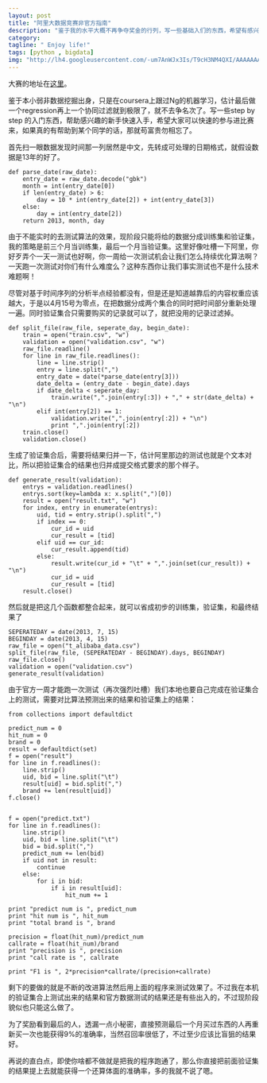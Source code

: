 ```yaml
---
layout: post
title: "阿里大数据竞赛非官方指南"
description: "鉴于我的水平大概不再争夺奖金的行列，写一些基础入们的东西，希望有感兴趣的同学可以借这个机会上手。"
category:
tagline: " Enjoy life!"
tags: [python , bigdata]
img: "http://lh4.googleusercontent.com/-um7AnWJx3Is/T9cH3NM4QXI/AAAAAAAAASc/mR1biDySqMo/s480/Stack_4.jpg"
---
```


大赛的地址在[这里](http://102.alibaba.com/competition/addDiscovery/index.htm)。

鉴于本小弱非数据挖掘出身，只是在coursera上跟过Ng的机器学习，估计最后做一个regression再上一个协同过滤就到极限了，就不去争名次了。写一些step by step 的入门东西，帮助感兴趣的新手快速入手，希望大家可以快速的参与进比赛来，如果真的有帮助到某个同学的话，那就苟富贵勿相忘了。

首先扫一眼数据发现时间那一列居然是中文，先转成可处理的日期格式，就假设数据是13年的好了。

    def parse_date(raw_date):
        entry_date = raw_date.decode("gbk")
        month = int(entry_date[0])
        if len(entry_date) > 6:
            day = 10 * int(entry_date[2]) + int(entry_date[3])
        else:
            day = int(entry_date[2])
        return 2013, month, day

由于不能实时的去测试算法的效果，现阶段只能将给的数据分成训练集和验证集，我的策略是前三个月当训练集，最后一个月当验证集。这里好像吐槽一下阿里，你好歹弄个一天一测试也好啊，你一周给一次测试机会让我们怎么持续优化算法啊？一天跑一次测试对你们有什么难度么？这种东西你让我们事实测试也不是什么技术难题啊！

尽管对基于时间序列的分析半点经验都没有，但是还是知道越靠后的内容权重应该越大，于是以4月15号为零点，在把数据分成两个集合的同时把时间部分重新处理一遍。同时验证集合只需要购买的记录就可以了，就把没用的记录过滤掉。

    def split_file(raw_file, seperate_day, begin_date):
        train = open("train.csv", "w")
        validation = open("validation.csv", "w")
        raw_file.readline()
        for line in raw_file.readlines():
            line = line.strip()
            entry = line.split(",")
            entry_date = date(*parse_date(entry[3]))
            date_delta = (entry_date - begin_date).days
            if date_delta < seperate_day:
                train.write(",".join(entry[:3]) + "," + str(date_delta) + "\n")
            elif int(entry[2]) == 1:
                validation.write(",".join(entry[:2]) + "\n")
                print ",".join(entry[:2])
        train.close()
        validation.close()

生成了验证集合后，需要将结果归并一下，估计阿里那边的测试也就是个文本对比，所以把验证集合的结果也归并成提交格式要求的那个样子。

    def generate_result(validation):
        entrys = validation.readlines()
        entrys.sort(key=lambda x: x.split(",")[0])
        result = open("result.txt", "w")
        for index, entry in enumerate(entrys):
            uid, tid = entry.strip().split(",")
            if index == 0:
                cur_id = uid
                cur_result = [tid]
            elif uid == cur_id:
                cur_result.append(tid)
            else:
                result.write(cur_id + "\t" + ",".join(set(cur_result)) + "\n")
                cur_id = uid
                cur_result = [tid]
        result.close()

然后就是把这几个函数都整合起来，就可以省成初步的训练集，验证集，和最终结果了

    SEPERATEDAY = date(2013, 7, 15)
    BEGINDAY = date(2013, 4, 15)
    raw_file = open("t_alibaba_data.csv")
    split_file(raw_file, (SEPERATEDAY - BEGINDAY).days, BEGINDAY)
    raw_file.close()
    validation = open("validation.csv")
    generate_result(validation)

由于官方一周才能跑一次测试（再次强烈吐槽）我们本地也要自己完成在验证集合上的测试，需要对比算法预测出来的结果和验证集上的结果：

    from collections import defaultdict

    predict_num = 0
    hit_num = 0
    brand = 0
    result = defaultdict(set)
    f = open("result")
    for line in f.readlines():
        line.strip()
        uid, bid = line.split("\t")
        result[uid] = bid.split(",")
        brand += len(result[uid])
    f.close()


    f = open("predict.txt")
    for line in f.readlines():
        line.strip()
        uid, bid = line.split("\t")
        bid = bid.split(",")
        predict_num += len(bid)
        if uid not in result:
            continue
        else:
            for i in bid:
                if i in result[uid]:
                    hit_num += 1

    print "predict num is ", predict_num
    print "hit num is ", hit_num
    print "total brand is ", brand

    precision = float(hit_num)/predict_num
    callrate = float(hit_num)/brand
    print "precision is ", precision
    print "call rate is ", callrate

    print "F1 is ", 2*precision*callrate/(precision+callrate)

剩下的要做的就是不断的改进算法然后用上面的程序来测试效果了。不过我在本机的验证集合上测试出来的结果和官方数据测试的结果还是有些出入的，不过现阶段貌似也只能这么做了。

为了奖励看到最后的人，透漏一点小秘密，直接预测最后一个月买过东西的人再重新买一次也能获得9%的准确率，当然召回率很低了，不过至少应该比盲狙的结果好。

再说的直白点，即使你啥都不做就是把我的程序跑通了，那么你直接把前面验证集的结果提上去就能获得一个还算体面的准确率，多的我就不说了嗯。

